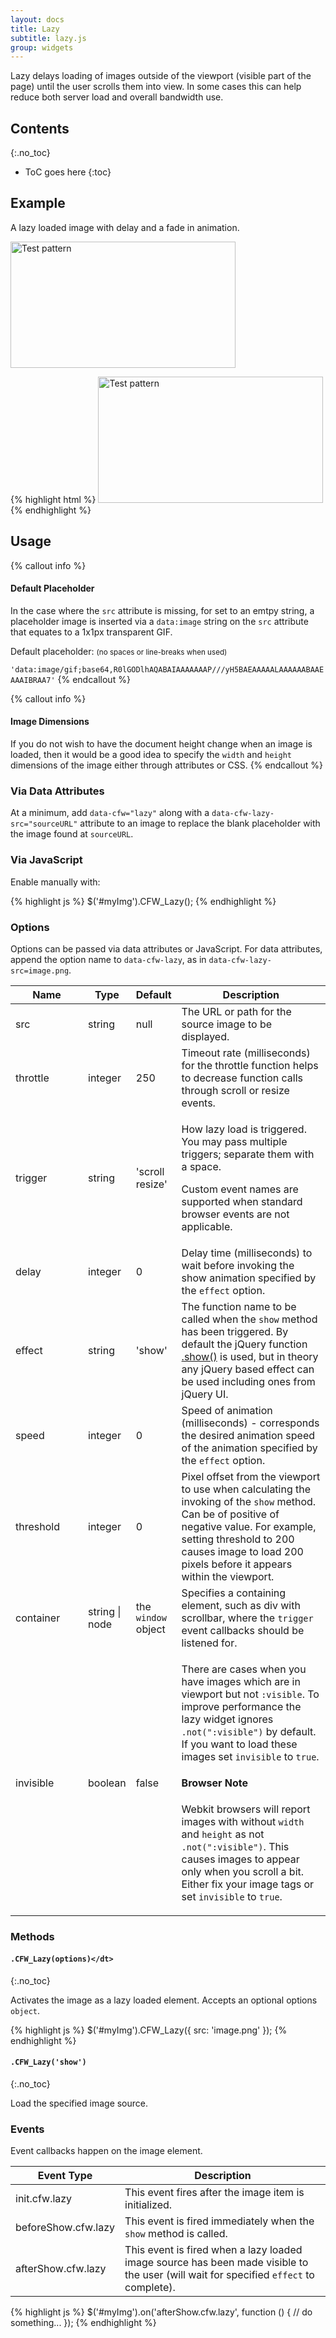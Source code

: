```yaml
---
layout: docs
title: Lazy
subtitle: lazy.js
group: widgets
---
```


Lazy delays loading of images outside of the viewport (visible part of the page) until the user scrolls them into view.  In some cases this can help reduce both server load and overall bandwidth use.

## Contents
{:.no_toc}

* ToC goes here
{:toc}

## Example

A lazy loaded image with delay and a fade in animation.

<div class="cf-example">
    <img data-cfw="lazy" data-cfw-lazy-delay="1000" data-cfw-lazy-effect="fadeIn" data-cfw-lazy-speed="1000" data-cfw-lazy-src="{{ site.basurl}}/assets/img/test.gif" width="360" height="202" alt="Test pattern" />
</div>

{% highlight html %}
<img src="" data-cfw="lazy" data-cfw-lazy-delay="1000" data-cfw-lazy-effect="fadeIn" data-cfw-lazy-speed="1000" data-cfw-lazy-src="test.gif" width="360" height="202" alt="Test pattern" />
{% endhighlight %}

## Usage

{% callout info %}
#### Default Placeholder

In the case where the `src` attribute is missing, for set to an emtpy string, a placeholder image is inserted via a `data:image` string on the `src` attribute that equates to a 1x1px transparent GIF.

Default placeholder: <small>(no spaces or line-breaks when used)</small>

`'data:image/gif;base64,R0lGODlhAQABAIAAAAAAAP///yH5BAEAAAAALAAAAAABAAEAAAIBRAA7'`
{% endcallout %}

{% callout info %}
#### Image Dimensions

If you do not wish to have the document height change when an image is loaded, then it would be a good idea to specify the `width` and `height` dimensions of the image either through attributes or CSS.
{% endcallout %}

### Via Data Attributes

At a minimum, add `data-cfw="lazy"` along with a `data-cfw-lazy-src="sourceURL"` attribute to an image to replace the blank placeholder with the image found at `sourceURL`.

### Via JavaScript

Enable manually with:

{% highlight js %}
$('#myImg').CFW_Lazy();
{% endhighlight %}

### Options

Options can be passed via data attributes or JavaScript. For data attributes, append the option name to `data-cfw-lazy`, as in `data-cfw-lazy-src=image.png`.

<div class="table-responsive">
    <table class="table table-bordered table-striped">
    <thead>
        <tr>
            <th style="width: 100px;">Name</th>
            <th style="width: 50px;">Type</th>
            <th style="width: 50px;">Default</th>
            <th>Description</th>
        </tr>
    </thead>
    <tbody>
        <tr>
            <td>src</td>
            <td>string</td>
            <td>null</td>
            <td>The URL or path for the source image to be displayed.</td>
        </tr>
        <tr>
            <td>throttle</td>
            <td>integer</td>
            <td>250</td>
            <td>Timeout rate (milliseconds) for the throttle function helps to decrease function calls through scroll or resize events.</td>
        </tr>
        <tr>
            <td>trigger</td>
            <td>string</td>
            <td>'scroll resize'</td>
            <td>
                <p>How lazy load is triggered. You may pass multiple triggers; separate them with a space.</p>
                <p>Custom event names are supported when standard browser events are not applicable.</p>
            </td>
        </tr>
        <tr>
            <td>delay</td>
            <td>integer</td>
            <td>0</td>
            <td>Delay time (milliseconds) to wait before invoking the show animation specified by the <code>effect</code> option.</td>
        </tr>
        <tr>
            <td>effect</td>
            <td>string</td>
            <td>'show'</td>
            <td>The function name to be called when the <code>show</code> method has been triggered.  By default the jQuery function <a href="http://api.jquery.com/show/">.show()</a> is used, but in theory any jQuery based effect can be used including ones from jQuery UI.</td>
        </tr>
        <tr>
            <td>speed</td>
            <td>integer</td>
            <td>0</td>
            <td>Speed of animation (milliseconds) - corresponds the desired animation speed of the animation specified by the <code>effect</code> option.</td>
        </tr>
        <tr>
            <td>threshold</td>
            <td>integer</td>
            <td>0</td>
            <td>
                Pixel offset from the viewport to use when calculating the invoking of the <code>show</code> method. Can be of positive of negative value.
                For example, setting threshold to 200 causes image to load 200 pixels before it appears within the viewport.
            </td>
        </tr>
        <tr>
            <td>container</td>
            <td>string | node</td>
            <td>the <code>window</code> object</td>
            <td>Specifies a containing element, such as div with scrollbar, where the <code>trigger</code> event callbacks should be listened for.</td>
        </tr>
        <tr>
            <td>invisible</td>
            <td>boolean</td>
            <td>false</td>
            <td>
                <p>There are cases when you have images which are in viewport but not <code>:visible</code>. To improve performance the lazy widget ignores <code>.not(":visible")</code> by default. If you want to load these images set <code>invisible</code> to <code>true</code>.</p>
                <div class="cf-callout cf-callout-info">
                    <h4>Browser Note</h4>
                    <p>Webkit browsers will report images with without <code>width</code> and <code>height</code> as not <code>.not(":visible")</code>. This causes images to appear only when you scroll a bit. Either fix your image tags or set <code>invisible</code> to <code>true</code>.</p>
                </div>
            </td>
        </tr>
    </tbody>
    </table>
</div> <!-- /.table-responsive -->

### Methods

#### `.CFW_Lazy(options)</dt>`
{:.no_toc}

Activates the image as a lazy loaded element. Accepts an optional options `object`.

{% highlight js %}
$('#myImg').CFW_Lazy({
    src: 'image.png'
});
{% endhighlight %}

#### `.CFW_Lazy('show')`
{:.no_toc}

Load the specified image source.

### Events

Event callbacks happen on the image element.

<div class="table-responsive">
    <table class="table table-bordered table-striped">
    <thead>
        <tr>
            <th style="width: 150px;">Event Type</th>
            <th>Description</th>
        </tr>
    </thead>
    <tbody>
        <tr>
            <td>init.cfw.lazy</td>
            <td>This event fires after the image item is initialized.</td>
        </tr>
        <tr>
            <td>beforeShow.cfw.lazy</td>
            <td>This event is fired immediately when the <code>show</code> method is called.</td>
        </tr>
        <tr>
            <td>afterShow.cfw.lazy</td>
            <td>This event is fired when a lazy loaded image source has been made visible to the user (will wait for specified <code>effect</code> to complete).</td>
        </tr>
        </tbody>
    </table>
</div> <!-- /.table-responsive -->

{% highlight js %}
$('#myImg').on('afterShow.cfw.lazy', function () {
  // do something...
});
{% endhighlight %}